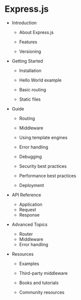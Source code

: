 # Express.js

- Introduction

  - About Express.js

  - Features

  - Versioning
- Getting Started

  - Installation

  - Hello World example

  - Basic routing

  - Static files
- Guide

  - Routing

  - Middleware

  - Using template engines

  - Error handling

  - Debugging

  - Security best practices

  - Performance best practices

  - Deployment
- API Reference

  - Application
  - Request
  - Response
- Advanced Topics
  - Router
  - Middleware
  - Error handling
- Resources

  - Examples

  - Third-party middleware

  - Books and tutorials

  - Community resources